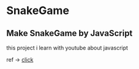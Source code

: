 # SnakeGame
## Make SnakeGame by JavaScript

this project i learn with youtube about javascript

ref -> <a href="https://www.youtube.com/watch?v=J42SZXS-_Qo">click</a>
